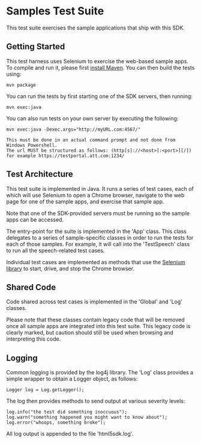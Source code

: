 # Samples Test Suite
This test suite exercises the sample applications that ship with this SDK.

## Getting Started
This test harness uses Selenium to exercise the web-based sample apps. To compile and run it, please first [install Maven](http://maven.apache.org/download.cgi). You can then build the tests using:

    mvn package

You can run the tests by first starting one of the SDK servers, then running:

    mvn exec:java
	
You can also run tests on your own server by executing the following:
	
	mvn exec:java -Dexec.args="http://myURL.com:4567/"
	
	This must be done in an actual command prompt and not done from Windows Powershell. 
	The url MUST be structured as follows: (http[s]://<host>[:<port>][/]) for example https://testportal.att.com:1234/ 
	
## Test Architecture
This test suite is implemented in Java. It runs a series of test cases, each of which will use Selenium to open a Chrome browser, navigate to the web page for one of the sample apps, and exercise that sample app.

Note that one of the SDK-provided servers must be running so the sample apps can be accessed.

The entry-point for the suite is implemented in the 'App' class. This class delegates to a series of sample-specific classes in order to run the tests for each of those samples. For example, it will call into the 'TestSpeech' class to run all the speech-related test cases.

Individual test cases are implemented as methods that use the [Selenium library](http://docs.seleniumhq.org/) to start, drive, and stop the Chrome browser.

## Shared Code
Code shared across test cases is implemented in the 'Global' and 'Log' classes.

Please note that these classes contain legacy code that will be removed once all sample apps are integrated into this test suite. This legacy code is clearly marked, but caution should still be used when browsing and interpreting this code.

## Logging
Common logging is provided by the log4j library. The 'Log' class provides a simple wrapper to obtain a Logger object, as follows:

    Logger log = Log.getLogger();

The log then provides methods to send output at various severity levels:

    log.info("the test did something inoccuous");
    log.warn("something happened you might want to know about");
    log.error("whoops, something broke");

All log output is appended to the file 'html5sdk.log'.
